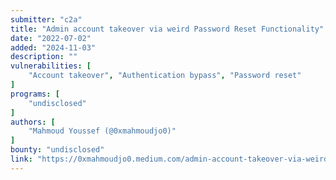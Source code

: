 ```yaml
---
submitter: "c2a"
title: "Admin account takeover via weird Password Reset Functionality"
date: "2022-07-02"
added: "2024-11-03"
description: ""
vulnerabilities: [
    "Account takeover", "Authentication bypass", "Password reset"
]
programs: [
    "undisclosed"
]
authors: [
    "Mahmoud Youssef (@0xmahmoudjo0)"
]
bounty: "undisclosed"
link: "https://0xmahmoudjo0.medium.com/admin-account-takeover-via-weird-password-reset-functionality-166ce90b1e58"
---
```




